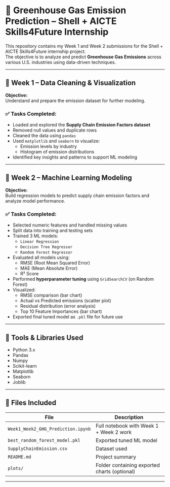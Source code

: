 # 🌱 Greenhouse Gas Emission Prediction – Shell + AICTE Skills4Future Internship

This repository contains my Week 1 and Week 2 submissions for the Shell + AICTE Skills4Future internship project.  
The objective is to analyze and predict **Greenhouse Gas Emissions** across various U.S. industries using data-driven techniques.

---

## 📘 Week 1 – Data Cleaning & Visualization

**Objective:**  
Understand and prepare the emission dataset for further modeling.

### ✅ Tasks Completed:
- Loaded and explored the **Supply Chain Emission Factors dataset**
- Removed null values and duplicate rows
- Cleaned the data using `pandas`
- Used `matplotlib` and `seaborn` to visualize:
  - Emission levels by industry
  - Histogram of emission distributions
- Identified key insights and patterns to support ML modeling

---

## 🤖 Week 2 – Machine Learning Modeling

**Objective:**  
Build regression models to predict supply chain emission factors and analyze model performance.

### ✅ Tasks Completed:
- Selected numeric features and handled missing values
- Split data into training and testing sets
- Trained 3 ML models:
  - `Linear Regression`
  - `Decision Tree Regressor`
  - `Random Forest Regressor`
- Evaluated all models using:
  - RMSE (Root Mean Squared Error)
  - MAE (Mean Absolute Error)
  - R² Score
- Performed **hyperparameter tuning** using `GridSearchCV` (on Random Forest)
- Visualized:
  - RMSE comparison (bar chart)
  - Actual vs Predicted emissions (scatter plot)
  - Residual distribution (error analysis)
  - Top 10 Feature Importances (bar chart)
- Exported final tuned model as `.pkl` file for future use

---

## 🧰 Tools & Libraries Used

- Python 3.x
- Pandas
- Numpy
- Scikit-learn
- Matplotlib
- Seaborn
- Joblib

---

## 📂 Files Included

| File | Description |
|------|-------------|
| `Week1_Week2_GHG_Prediction.ipynb` | Full notebook with Week 1 + Week 2 work |
| `best_random_forest_model.pkl` | Exported tuned ML model |
| `SupplyChainEmission.csv` | Dataset used |
| `README.md` | Project summary |
| `plots/` | Folder containing exported charts (optional) |

---
